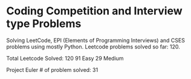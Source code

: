 # Coding Competition and Interview type Problems
Solving LeetCode, EPI (Elements of Programming Interviews) and CSES problems using mostly Python. Leetcode problems solved so far: 120.

Total Leetcode Solved: 120 91 Easy 29 Medium

Project Euler # of problem solved: 31
